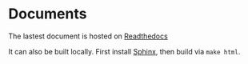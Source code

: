 # Documents

The lastest document is hosted on
[Readthedocs](wormhole.readthedocs.org)

It can also be built locally. First install [Sphinx](http://sphinx-doc.org/),
then build via `make html`.
